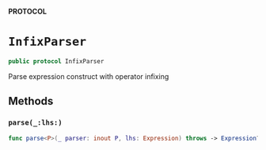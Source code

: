 **PROTOCOL**

# `InfixParser`

```swift
public protocol InfixParser
```

Parse expression construct with operator infixing
<expression> <infix operator> <expression>

## Methods
### `parse(_:lhs:)`

```swift
func parse<P>(_ parser: inout P, lhs: Expression) throws -> Expression? where P: Parser
```
